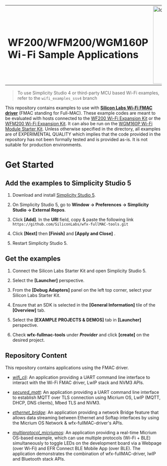 <table border="0">
  <tr>
    <td align="left" valign="middle">
	  <h1>WF200/WFM200/WGM160P<br/>Wi-Fi Sample Applications</h1>
	</td>
	<td align="left" valign="middle">
	  <a href="https://www.silabs.com/wireless/wi-fi">
	    <img src="http://pages.silabs.com/rs/634-SLU-379/images/WGX-transparent.png"  title="Wi-Fi Sample Applications" alt="logo" width="250"/>
	  </a>
	</td>
  </tr>
</table>

> To use Simplicity Studio 4 or third-party MCU based Wi-Fi examples, refer to the `wifi_examples_ssv4` branch

This repository contains examples to use with [**Silicon Labs Wi-Fi FMAC driver**](https://github.com/SiliconLabs/wfx-fullMAC-driver) (FMAC standing for Full-MAC).
These example codes are meant to be evaluated with hosts connected to the [WF200 Wi-Fi Expansion Kit](https://www.silabs.com/products/development-tools/wireless/wi-fi/wf200-expansion-kit) or
the [WFM200 Wi-Fi Expansion Kit](https://www.silabs.com/products/development-tools/wireless/wi-fi/wfm200-expansion-kit).
It can also be run on the [WGM160P Wi-Fi Module Starter Kit](https://www.silabs.com/products/development-tools/wireless/wi-fi/wgm160p-wifi-module-starter-kit).
Unless otherwise specified in the directory, all examples are of EXPERIMENTAL QUALITY which implies that the code provided in the repository has not been formally tested and is provided as-is. It is not suitable for production environments.

# Get Started
## Add the examples to Simplicity Studio 5
1. Download and install [Simplicity Studio 5](https://www.silabs.com/developers/simplicity-studio).

2. On Simplicity Studio 5, go to **Window -> Preferences -> Simplicity Studio -> External Repos**.

3. Click **[Add]**. In the **URI** field, copy & paste the following link `https://github.com/SiliconLabs/wfx-fullMAC-tools.git`

4. Click **[Next]** then **[Finish]** and **[Apply and Close]** .

5. Restart Simplicity Studio 5.

## Get the examples

1. Connect the Silicon Labs Starter Kit and open Simplicity Studio 5.

2. Select the **[Launcher]** perspective.

3. From the **[Debug Adapters]** panel on the left top corner, select your Silicon Labs Starter Kit.

4. Ensure that an SDK is selected in the **[General Information]** tile of the **[Overview]** tab.

5. Select the **[EXAMPLE PROJECTS & DEMOS]** tab in **[Launcher]** perspective.

6. Check **wfx-fullmac-tools** under _**Provider**_ and click **[create]** on the desired project.

## Repository Content

This repository contains applications using the FMAC driver.

  * [*wifi_cli*](./wifi_cli_micriumos/README.md): An application providing a UART command line interface to interact with the Wi-Fi FMAC driver, LwIP stack and NVM3 APIs.

  * [*secured_mqtt*](./secured_mqtt/README.md): An application providing a UART command line interface to establish MQTT over TLS connection using Micrium OS, LwIP (MQTT, DHCP, DNS clients), Mbed TLS and NVM3.

  * [*ethernet_bridge*](./ethernet_bridge/README.md): An application providing a network Bridge feature that allows data streaming between Ethernet and Softap interfaces by using the Micrium OS Network & wfx-fullMAC-driver's APIs.

  * [*multiprotocol_micriumos*](./multiprotocol_micriumos/README.md): An application providing a real-time Micrium OS-based example, which can use multiple protocols (Wi-Fi + BLE) simultaneously to toggle LEDs on the development board via a Webpage (over Wi-Fi) and EFR Connect BLE Mobile App (over BLE). The application demonstrates the combination of wfx-fullMAC-driver, lwIP and Bluetooth stack APIs.
    